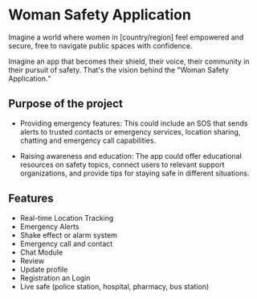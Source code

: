 
# Woman Safety Application

Imagine a world where women in [country/region] feel empowered and secure, free to navigate public spaces with confidence.

Imagine an app that becomes their shield, their voice, their community in their pursuit of safety. That's the vision behind the "Woman Safety Application.“




## Purpose of the project
- Providing emergency features: This could include an SOS that sends alerts to trusted contacts or emergency services, location sharing, chatting and emergency call capabilities.

- Raising awareness and education: The app could offer educational resources on safety topics, connect users to relevant support organizations, and provide tips for staying safe in different situations.

## Features
- Real-time Location Tracking
- Emergency Alerts 
- Shake effect or alarm system
- Emergency call and contact
- Chat Module
- Review
- Update profile
- Registration an Login
- Live safe (police station, hospital, pharmacy, bus station)

